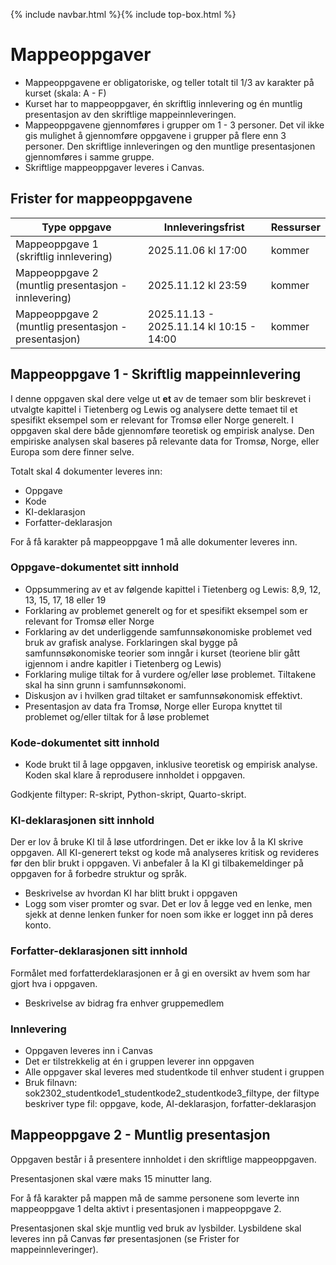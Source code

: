{% include navbar.html %}{% include top-box.html %}
#  Mappeoppgaver
- Mappeoppgavene er obligatoriske, og teller totalt til 1/3 av karakter på kurset (skala: A - F)
- Kurset har to mappeoppgaver, én skriftlig innlevering og én muntlig presentasjon av den skriftlige mappeinnleveringen. 
- Mappeoppgavene gjennomføres i grupper om 1 - 3 personer.  Det vil ikke gis mulighet å gjennomføre oppgavene i grupper på flere enn 3 personer. Den skriftlige innleveringen og den muntlige presentasjonen gjennomføres i samme gruppe. 
- Skriftlige mappeoppgaver leveres i Canvas.

## Frister for mappeoppgavene
| Type oppgave                       | Innleveringsfrist | Ressurser |
|------------------------------------|-------------------|-----------|
|Mappeoppgave 1 (skriftlig innlevering)                     |  2025.11.06 kl 17:00            | kommer    |
|Mappeoppgave 2 (muntlig presentasjon - innlevering)                     | 2025.11.12 kl 23:59 | kommer    |
|Mappeoppgave 2 (muntlig presentasjon - presentasjon)                     | 2025.11.13 - 2025.11.14 kl 10:15 - 14:00  | kommer    |


## Mappeoppgave 1 - Skriftlig mappeinnlevering
I denne oppgaven skal dere velge ut **et** av de temaer som blir beskrevet i utvalgte kapittel i Tietenberg og Lewis og analysere dette temaet til et spesifikt eksempel som er relevant for Tromsø eller Norge generelt. I oppgaven skal dere både gjennomføre teoretisk og empirisk analyse. Den empiriske analysen skal baseres på relevante data for Tromsø, Norge, eller Europa som dere finner selve. 

Totalt skal 4 dokumenter leveres inn:
* Oppgave
* Kode
* KI-deklarasjon
* Forfatter-deklarasjon

For å få karakter på mappeoppgave 1 må alle dokumenter leveres inn.

### Oppgave-dokumentet sitt innhold
* Oppsummering av et av følgende kapittel i Tietenberg og Lewis: 8,9, 12, 13, 15, 17, 18 eller 19
* Forklaring av problemet generelt og for et spesifikt eksempel som er relevant for Tromsø eller Norge 
* Forklaring av det underliggende samfunnsøkonomiske problemet ved bruk av grafisk analyse. Forklaringen skal bygge på samfunnsøkonomiske teorier som inngår i kurset (teoriene blir gått igjennom i andre kapitler i Tietenberg og Lewis)
* Forklaring mulige tiltak for å vurdere og/eller løse problemet. Tiltakene skal ha sinn grunn i samfunnsøkonomi.
* Diskusjon av i hvilken grad tiltaket er samfunnsøkonomisk effektivt.
* Presentasjon av data fra Tromsø, Norge eller Europa knyttet til problemet og/eller tiltak for å løse problemet

### Kode-dokumentet sitt innhold
* Kode brukt til å lage oppgaven, inklusive teoretisk og empirisk analyse. Koden skal klare å reprodusere innholdet i oppgaven.

Godkjente filtyper: R-skript, Python-skript, Quarto-skript.

### KI-deklarasjonen sitt innhold
Der er lov å bruke KI til å løse utfordringen. Det er ikke lov å la KI skrive oppgaven. All KI-generert tekst og kode må analyseres kritisk og revideres før den blir brukt i oppgaven. Vi anbefaler å la KI gi tilbakemeldinger på oppgaven for å forbedre struktur og språk. 

* Beskrivelse av hvordan KI har blitt brukt i oppgaven
* Logg som viser promter og svar. Det er lov å legge ved en lenke, men sjekk at denne lenken funker for noen som ikke er logget inn på deres konto. 

### Forfatter-deklarasjonen sitt innhold
Formålet med forfatterdeklarasjonen er å gi en oversikt av hvem som har gjort hva i oppgaven. 
* Beskrivelse av bidrag fra enhver gruppemedlem

### Innlevering
* Oppgaven leveres inn i Canvas
* Det er tilstrekkelig at én i gruppen leverer inn oppgaven
* Alle oppgaver skal leveres med studentkode til enhver student i gruppen
* Bruk filnavn: sok2302_studentkode1_studentkode2_studentkode3_filtype, der filtype beskriver type fil: oppgave, kode, AI-deklarasjon, forfatter-deklarasjon
  
## Mappeoppgave 2 - Muntlig presentasjon
Oppgaven består i å presentere innholdet i den skriftlige mappeoppgaven. 

Presentasjonen skal være maks 15 minutter lang. 

For å få karakter på mappen må de samme personene som leverte inn mappeoppgave 1 delta aktivt i presentasjonen i mappeoppgave 2. 

Presentasjonen skal skje muntlig ved bruk av lysbilder. Lysbildene skal leveres inn på Canvas før presentasjonen (se Frister for mappeinnleveringer). 
